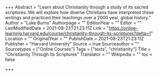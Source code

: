 +++
Abstract = "Learn about Christianity through a study of its sacred scriptures. We will explore how diverse Christians have interpreted these writings and practiced their teachings over a 2000 year, global history."
Author = "Luke Burns"
Authorpage = ""
EditionYear = ""
Editor = ""
LastModifiedDate = 2021-08-23T21:23:11Z
Link = "https://online-learning.harvard.edu/course/christianity-through-its-scriptures?delta=1"
Location = ""
OriginalYear = ""
PublishDate = 2021-08-23T21:23:11Z
Publisher = "Harvard University"
Source = true
Sourceauthor = ""
Sourcetypes = ["Online Courses"]
Tags = ["texts", "christianity"]
Title = "Christianity Through Its Scriptures"
Translator = ""
Wikipedia = ""
toc = false

+++
